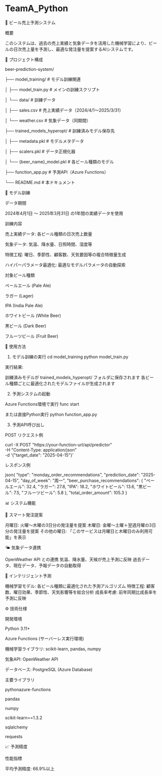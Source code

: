 # TeamA_Python
🍺 ビール売上予測システム

概要

このシステムは、過去の売上実績と気象データを活用した機械学習により、ビールの日次売上量を予測し、最適な発注量を提案するAIシステムです。

📁 プロジェクト構成

beer-prediction-system/

├── model_training/ # モデル訓練関連

│   ├── model_train.py          # メインの訓練スクリプト

│   └── data/                   # 訓練データ

│        ├── sales.csv           # 売上実績データ（2024/4/1～2025/3/31）

│        └── weather.csv         # 気象データ（同期間）

├── trained_models_hyperopt/     # 訓練済みモデル保存先

│   ├── metadata.pkl            # モデルメタデータ

│   ├── scalers.pkl            # データ正規化器

│   └── {beer_name}_model.pkl  # 各ビール種類のモデル

├── function_app.py             # 予測API（Azure Functions）

└── README.md                   # 本ドキュメント

🤖 モデル訓練


データ期間

2024年4月1日 ～ 2025年3月31日 の1年間の実績データを使用


訓練内容

売上実績データ: 各ビール種類の日次売上数量

気象データ: 気温、降水量、日照時間、湿度等

特徴工程: 曜日、季節性、顧客数、天気要因等の複合特徴量生成

ハイパーパラメータ最適化: 最適なモデルパラメータの自動探索


対象ビール種類

ペールエール (Pale Ale)

ラガー (Lager)

IPA (India Pale Ale)

ホワイトビール (White Beer)

黒ビール (Dark Beer)

フルーツビール (Fruit Beer)


🚀 使用方法

1. モデル訓練の実行
cd model_training
python model_train.py

実行結果:

訓練済みモデルが trained_models_hyperopt/ フォルダに保存されます
各ビール種類ごとに最適化されたモデルファイルが生成されます

2. 予測システムの起動

Azure Functions環境で実行
func start

または直接Python実行
python function_app.py

3. 予測API呼び出し

POST リクエスト例

curl -X POST "https://your-function-url/api/predictor" \
  -H "Content-Type: application/json" \
  -d '{"target_date": "2025-04-15"}'


レスポンス例

json{
  "type": "monday_order_recommendations",
  "prediction_date": "2025-04-15",
  "day_of_week": "周一",
  "beer_purchase_recommendations": {
    "ペールエール": 32.4,
    "ラガー": 27.8,
    "IPA": 18.2,
    "ホワイトビール": 13.6,
    "黒ビール": 7.5,
    "フルーツビール": 5.8
  },
  "total_order_amount": 105.3
}

📊 システム機能

🎯 スマート発注提案

月曜日: 火曜～木曜の3日分の発注量を提案
木曜日: 金曜～土曜＋翌週月曜の3日分の発注量を提案
その他の曜日: 「このサービスは月曜日と木曜日のみ利用可能」を表示

🌤️ 気象データ連携

OpenWeather API との連携
気温、降水量、天候が売上予測に反映
過去データ、現在データ、予報データの自動取得

🔄 インテリジェント予測

機械学習モデル: 各ビール種類に最適化された予測アルゴリズム
特徴工程: 顧客数、曜日効果、季節性、天気影響等を総合分析
成長率考慮: 前年同期比成長率を予測に反映

⚙️ 技術仕様

開発環境

Python 3.11+

Azure Functions (サーバーレス実行環境)

機械学習ライブラリ: scikit-learn, pandas, numpy

気象API: OpenWeather API

データベース: PostgreSQL (Azure Database)

主要ライブラリ

pythonazure-functions

pandas

numpy

scikit-learn==1.3.2

sqlalchemy

requests

📈 予測精度

性能指標

平均予測精度: 66.9%以上

